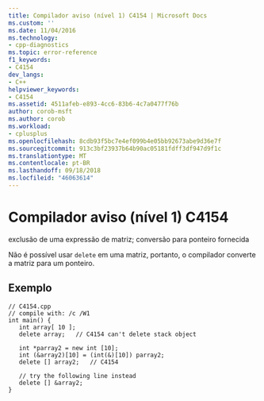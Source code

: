 ```yaml
---
title: Compilador aviso (nível 1) C4154 | Microsoft Docs
ms.custom: ''
ms.date: 11/04/2016
ms.technology:
- cpp-diagnostics
ms.topic: error-reference
f1_keywords:
- C4154
dev_langs:
- C++
helpviewer_keywords:
- C4154
ms.assetid: 4511afeb-e893-4cc6-83b6-4c7a0477f76b
author: corob-msft
ms.author: corob
ms.workload:
- cplusplus
ms.openlocfilehash: 8cdb93f5bc7e4ef099b4e05bb92673abe9d36e7f
ms.sourcegitcommit: 913c3bf23937b64b90ac05181fdff3df947d9f1c
ms.translationtype: MT
ms.contentlocale: pt-BR
ms.lasthandoff: 09/18/2018
ms.locfileid: "46063614"
---
```

# <a name="compiler-warning-level-1-c4154"></a>Compilador aviso (nível 1) C4154

exclusão de uma expressão de matriz; conversão para ponteiro fornecida

Não é possível usar `delete` em uma matriz, portanto, o compilador converte a matriz para um ponteiro.

## <a name="example"></a>Exemplo

```
// C4154.cpp
// compile with: /c /W1
int main() {
   int array[ 10 ];
   delete array;   // C4154 can't delete stack object

   int *parray2 = new int [10];
   int (&array2)[10] = (int(&)[10]) parray2;
   delete [] array2;   // C4154

   // try the following line instead
   delete [] &array2;
}
```